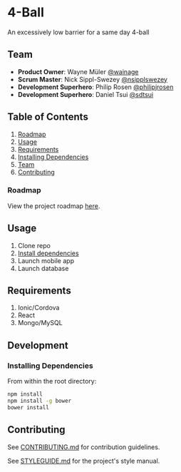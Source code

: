 # 4-Ball

An excessively low barrier for a same day 4-ball

## Team

  - __Product Owner__: Wayne Müler [@wainage](https://github.com/wainage)
  - __Scrum Master__: Nick Sippl-Swezey [@nsipplswezey](https://github.com/nsipplswezey)
  - __Development Superhero__: Philip Rosen [@philipjrosen](https://github.com/philipjrosen)
  - __Development Superhero__: Daniel Tsui [@sdtsui](https://github.com/sdtsui)

## Table of Contents

1. [Roadmap](#tasks) 
1. [Usage](#Usage)
1. [Requirements](#requirements)
1. [Installing Dependencies](#installing-dependencies)
1. [Team](#team)
1. [Contributing](#contributing)

### Roadmap

View the project roadmap [here](https://github.com/pwned-tapestry/thesis/issues).

## Usage

1. Clone repo
1. [Install dependencies](#installing-dependencies)
1. Launch mobile app
1. Launch database

## Requirements

1. Ionic/Cordova
1. React
1. Mongo/MySQL

## Development

### Installing Dependencies

From within the root directory:

```sh
npm install
npm install -g bower
bower install
```

## Contributing

See [CONTRIBUTING.md](CONTRIBUTING.md) for contribution guidelines.

See [STYLEGUIDE.md](STYLEGUIDE.md) for the project's style manual.
